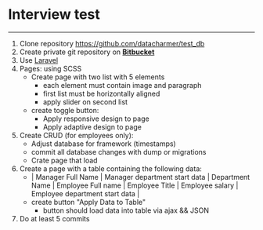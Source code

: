 # Interview test

---

1. Clone repository https://github.com/datacharmer/test_db
2. Create private git repository on **[Bitbucket](https://bitbucket.org/)**
3. Use [Laravel](https://laravel.com/)
3. Pages: using SCSS
	* Create page with two list with 5 elements
		* each element must contain image and paragraph
		* first list must be horizontally aligned
		* apply slider on second list 
	* create toggle button: 
		* Apply responsive design to page
		* Apply adaptive design to page
4. Create CRUD (for employees only):
	* Adjust database for framework (timestamps)
	* commit all database changes with dump or migrations
	* Crate page that load 
5. Create a page with a table containing the following data:
	* | Manager Full Name | Manager department start data | Department Name | Employee Full name | Employee Title | Employee salary | Employee department start data |
	* create button "Apply Data to Table"
		* button should load data into table via ajax && JSON
6. Do at least 5 commits

